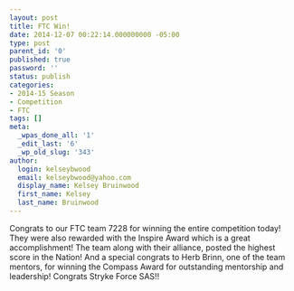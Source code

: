 ```yaml
---
layout: post
title: FTC Win!
date: 2014-12-07 00:22:14.000000000 -05:00
type: post
parent_id: '0'
published: true
password: ''
status: publish
categories:
- 2014-15 Season
- Competition
- FTC
tags: []
meta:
  _wpas_done_all: '1'
  _edit_last: '6'
  _wp_old_slug: '343'
author:
  login: kelseybwood
  email: kelseybwood@yahoo.com
  display_name: Kelsey Bruinwood
  first_name: Kelsey
  last_name: Bruinwood
---
```

<p>Congrats to our FTC team 7228 for winning the entire competition today! They were also rewarded with the Inspire Award which is a great accomplishment! The team along with their alliance, posted the highest score in the Nation! And a special congrats to Herb Brinn, one of the team mentors, for winning the Compass Award for outstanding mentorship and leadership! Congrats Stryke Force SAS!!</p>
